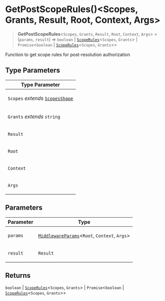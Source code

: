 # GetPostScopeRules()\<Scopes, Grants, Result, Root, Context, Args\>

> **GetPostScopeRules**\<`Scopes`, `Grants`, `Result`, `Root`, `Context`, `Args`\> = (`params`, `result`) => `boolean` \| [`ScopeRules`](ScopeRules.md)\<`Scopes`, `Grants`\> \| `Promise`\<`boolean` \| [`ScopeRules`](ScopeRules.md)\<`Scopes`, `Grants`\>\>

Function to get scope rules for post-resolution authorization

## Type Parameters

<table>
<thead>
<tr>
<th>Type Parameter</th>
</tr>
</thead>
<tbody>
<tr>
<td>

`Scopes` _extends_ [`ScopesShape`](ScopesShape.md)

</td>
</tr>
<tr>
<td>

`Grants` _extends_ `string`

</td>
</tr>
<tr>
<td>

`Result`

</td>
</tr>
<tr>
<td>

`Root`

</td>
</tr>
<tr>
<td>

`Context`

</td>
</tr>
<tr>
<td>

`Args`

</td>
</tr>
</tbody>
</table>

## Parameters

<table>
<thead>
<tr>
<th>Parameter</th>
<th>Type</th>
</tr>
</thead>
<tbody>
<tr>
<td>

`params`

</td>
<td>

[`MiddlewareParams`](../../core/index/type-aliases/MiddlewareParams.md)\<`Root`, `Context`, `Args`\>

</td>
</tr>
<tr>
<td>

`result`

</td>
<td>

`Result`

</td>
</tr>
</tbody>
</table>

## Returns

`boolean` \| [`ScopeRules`](ScopeRules.md)\<`Scopes`, `Grants`\> \| `Promise`\<`boolean` \| [`ScopeRules`](ScopeRules.md)\<`Scopes`, `Grants`\>\>
